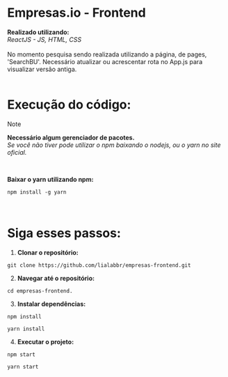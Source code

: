 # Empresas.io - Frontend

**Realizado utilizando:**<br>
*ReactJS - JS, HTML, CSS*
<br><br>
No momento pesquisa sendo realizada utilizando a página, de pages, 'SearchBU'. Necessário atualizar ou acrescentar rota no App.js para visualizar versão antiga.
<br><br>
# Execução do código:
> [!NOTE]
> **Necessário algum gerenciador de pacotes.**<br>
*Se você não tiver pode utilizar o npm baixando o nodejs, ou o yarn no site oficial.*

<br>

**Baixar o yarn utilizando npm:**<br>

``` 
npm install -g yarn 
```

<br>

# Siga esses passos:

1. **Clonar o repositório:**<br>

```
git clone https://github.com/lialabbr/empresas-frontend.git
```

2. **Navegar até o repositório:**<br>

```
cd empresas-frontend.
```

3. **Instalar dependências:**<br>

```
npm install
```
```
yarn install
```

4. **Executar o projeto:**<br>
```
npm start
```
```
yarn start
```
